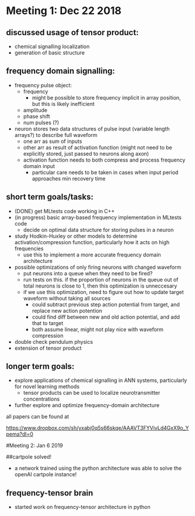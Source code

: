 # Meeting 1: Dec 22 2018

## discussed usage of tensor product:
* chemical signalling localization
* generation of basic structure

## frequency domain signalling:
* frequency pulse object:
    * frequency 
      * might be possible to store frequency implicit in array position, but this is likely inefficient
    * amplitude
    * phase shift
    * num pulses (?)
* neuron stores two data structures of pulse input (variable length arrays?) to describe full waveform
    * one arr as sum of inputs
    * other arr as result of activation function (might not need to be explicitly stored, just passed to neurons along axon)
    * activation function needs to both compress and process frequency domain input
      * particular care needs to be taken in cases when input period approaches min recovery time

## short term goals/tasks:
* (DONE) get MLtests code working in C++
* (in progress) basic array-based frequency implementation in MLtests code
  * decide on optimal data structure for storing pulses in a neuron
* study Hodkin-Huxley or other models to determine activation/compression function, particularly how it acts on high frequencies
  * use this to implement a more accurate frequency domain architecture
* possible optimizations of only firing neurons with changed waveform
  * put neurons into a queue when they need to be fired?
  * run tests on this. if the proportion of neurons in the queue out of total neurons is close to 1, then this optimization is unneccesary
  * if we use this optimization, need to figure out how to update target waveform without taking all sources
    * could subtract previous step action potential from target, and replace new action potention
    * could find diff between new and old action potential, and add that to target 
    * both assume linear, might not play nice with waveform compression
* double check pendulum physics
* extension of tensor product

## longer term goals:
* explore applications of chemical signalling in ANN systems, particularly for novel learning methods
	* tensor products can be used to localize neurotransmitter concentrations
* further explore and optimize frequency-domain architecture

all papers can be found at 

https://www.dropbox.com/sh/yxabj0q5s66skqe/AAAVT3FYVivLd4GxX9o_Ypema?dl=0

#Meeting 2: Jan 6 2019

##cartpole solved!
* a network trained using the python architecture was able to solve the openAI cartpole instance!
## frequency-tensor brain
* started work on frequency-tensor architecture in python











